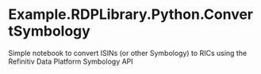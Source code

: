# Example.RDPLibrary.Python.ConvertSymbology
Simple notebook to convert ISINs (or other Symbology) to RICs using the Refinitiv Data Platform Symbology API
